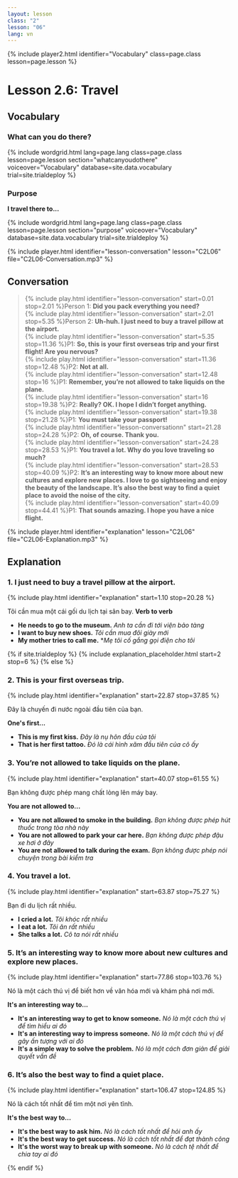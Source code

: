 ```yaml
---
layout: lesson
class: "2"
lesson: "06"
lang: vn
---
```


{% include player2.html identifier="Vocabulary" class=page.class lesson=page.lesson %}
# Lesson 2.6: Travel 


## Vocabulary
### What can you do there?

{% include wordgrid.html lang=page.lang
		class=page.class 
		lesson=page.lesson 
		section="whatcanyoudothere"
		voiceover="Vocabulary"
		database=site.data.vocabulary 
		trial=site.trialdeploy %}




### Purpose 

**I travel there to...**

{% include wordgrid.html lang=page.lang
		class=page.class 
		lesson=page.lesson 
		section="purpose"
		voiceover="Vocabulary"
		database=site.data.vocabulary 
		trial=site.trialdeploy %}



{% include player.html identifier="lesson-conversation" lesson="C2L06" file="C2L06-Conversation.mp3" %}
## Conversation


> {% include play.html identifier="lesson-conversation" start=0.01 stop=2.01 %}Person 1: **Did you pack everything you need?**  
> {% include play.html identifier="lesson-conversation" start=2.01  stop=5.35 %}Person 2: **Uh-huh. I just need to buy a travel pillow at the airport.**  
> {% include play.html identifier="lesson-conversation" start=5.35 stop=11.36 %}P1: **So, this is your first overseas trip and your first flight! Are you nervous?**  
> {% include play.html identifier="lesson-conversation" start=11.36 stop=12.48 %}P2: **Not at all.**  
> {% include play.html identifier="lesson-conversation" start=12.48 stop=16 %}P1: **Remember, you’re not allowed to take liquids on the plane.**  
> {% include play.html identifier="lesson-conversation" start=16 stop=19.38 %}P2: **Really? OK. I hope I didn’t forget anything.**  
> {% include play.html identifier="lesson-conversation" start=19.38 stop=21.28 %}P1: **You must take your passport!**  
> {% include play.html identifier="lesson-conversationn" start=21.28 stop=24.28 %}P2: **Oh, of course. Thank you.**  
> {% include play.html identifier="lesson-conversation" start=24.28 stop=28.53 %}P1: **You travel a lot. Why do you love traveling so much?**  
> {% include play.html identifier="lesson-conversation" start=28.53 stop=40.09 %}P2: **It’s an interesting way to know more about new cultures and explore new places. I love to go sightseeing and enjoy the beauty of the landscape. It’s also the best way to find a quiet place to avoid the noise of the city.**  
> {% include play.html identifier="lesson-conversation" start=40.09 stop=44.41 %}P1: **That sounds amazing. I hope you have a nice flight.**  


{% include player.html identifier="explanation" lesson="C2L06" file="C2L06-Explanation.mp3" %}
## Explanation


### 1. I just need to buy a travel pillow at the airport.
{% include play.html identifier="explanation" start=1.10 stop=20.28 %}

Tôi cần mua một cái gối du lịch tại sân bay.
**Verb to verb**

- **He needs to go to the museum.** *Anh ta cần đi tới viện bảo tàng*
- **I want to buy new shoes.** *Tôi cần mua đôi giày mới*
- **My mother tries to call me.** **Mẹ tôi cố gắng gọi điện cho tôi*

{% if site.trialdeploy %}
	{% include explanation_placeholder.html start=2 stop=6 %}
	{% else %}



### 2. This is your first overseas trip.
{% include play.html identifier="explanation" start=22.87 stop=37.85 %}

Đây là chuyến đi nước ngoài đầu tiên của bạn.

**One's first...**

- **This is my first kiss.** *Đây là nụ hôn đầu của tôi*
- **That is her first tattoo.** *Đó là cái hình xăm đầu tiên của cô ấy*


### 3.  You’re not allowed to take liquids on the plane.
{% include play.html identifier="explanation" start=40.07 stop=61.55 %}

Bạn không được phép mang chất lỏng lên máy bay. 

**You are not allowed to...**

- **You are not allowed to smoke in the building.** *Bạn không được phép hút thuốc trong tòa nhà này*
- **You are not allowed to park your car here.** *Bạn không được phép đậu xe hơi ở đây*
- **You are not allowed to talk during the exam.** *Bạn không được phép nói chuyện trong bài kiểm tra*


### 4.  You travel a lot.
{% include play.html identifier="explanation" start=63.87 stop=75.27 %}

Bạn đi du lịch rất nhiều.  

- **I cried a lot.** *Tôi khóc rất nhiều*
- **I eat a lot.** *Tôi ăn rất nhiều*
- **She talks a lot.** *Cô ta nói rất nhiều*

### 5.  It’s an interesting way to know more about new cultures and explore new places.
{% include play.html identifier="explanation" start=77.86 stop=103.76 %}

Nó là một cách thú vị để biết hơn về văn hóa mới và khám phá nơi mới. 

**It's an interesting way to...**

- **It's an interesting way to get to know someone.** *Nó là một cách thú vị để tìm hiểu ai đó*
- **It's an interesting way to impress someone.** *Nó là một cách thú vị để gây ấn tượng với ai đó*
- **It's a simple way to solve the problem.** *Nó là một cách đơn giản để giải quyết vấn đề*

### 6.   It’s also the best way to find a quiet place.
{% include play.html identifier="explanation" start=106.47 stop=124.85 %}

Nó là cách tốt nhất để tìm một nơi yên tĩnh.

**It's the best way to...**

- **It's the best way to ask him.** *Nó là cách tốt nhất để hỏi anh ấy*
- **It's the best way to get success.** *Nó là cách tốt nhất để đạt thành công*
- **It's the worst way to break up with someone.** *Nó là cách tệ nhất để chia tay ai đó*


{% endif %}